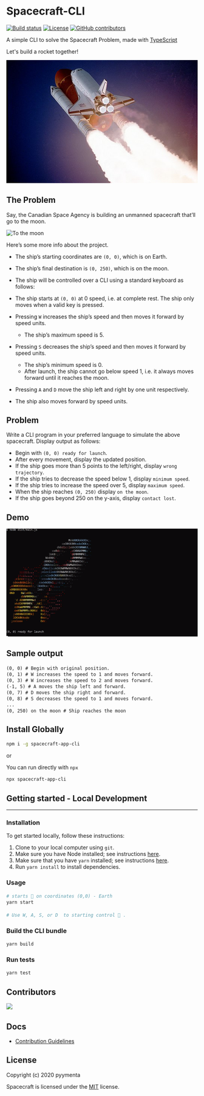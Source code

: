 # Spacecraft-CLI

[![Build status](https://travis-ci.org/pyymenta/spacecraft-cli.svg?branch=master)](https://travis-ci.org/github/pyymenta/spacecraft-cli)
[![License](https://img.shields.io/github/license/pyymenta/spacecraft-cli)](https://github.com/pyymenta/spacecraft-cli/blob/master/LICENSE)
[![GitHub contributors](https://img.shields.io/github/contributors/pyymenta/spacecraft-cli)](https://github.com/pyymenta/spacecraft-cli/graphs/contributors)

A simple CLI to solve the Spacecraft Problem, made with [TypeScript](https://www.typescriptlang.org/)

Let's build a rocket together!

![Image of a rocket](./images/rocket.jpg)

## The Problem

Say, the Canadian Space Agency is building an unmanned spacecraft that’ll go to the moon.

![To the moon](https://i.imgur.com/15vvnfN.png)

Here’s some more info about the project.

* The ship’s starting coordinates are `(0, 0)`, which is on Earth.
* The ship’s final destination is `(0, 250)`, which is on the moon.
* The ship will be controlled over a CLI using a standard keyboard as follows:

* The ship starts at `(0, 0)` at 0 speed, i.e. at complete rest.
The ship only moves when a valid key is pressed.
* Pressing `W` increases the ship’s speed and then moves it forward by speed units.
  * The ship’s maximum speed is 5.
* Pressing `S` decreases the ship’s speed and then moves it forward by speed units.
  * The ship’s minimum speed is 0.
  * After launch, the ship cannot go below speed 1, i.e. it always moves forward until it reaches the moon.

* Pressing `A` and `D` move the ship left and right by one unit respectively.
* The ship also moves forward by speed units.

## Problem

Write a CLI program in your preferred language to simulate the above spacecraft. Display output as follows:

* Begin with `(0, 0) ready for launch`.
* After every movement, display the updated position.
* If the ship goes more than 5 points to the left/right, display `wrong trajectory`.
* If the ship tries to decrease the speed below 1, display `minimum speed`.
* If the ship tries to increase the speed over 5, display `maximum speed`.
* When the ship reaches `(0, 250)` display `on the moon`.
* If the ship goes beyond 250 on the y-axis, display `contact lost`.

## Demo

![Demo Example](./images/demo.gif)

## Sample output

```none
(0, 0) # Begin with original position.
(0, 1) # W increases the speed to 1 and moves forward.
(0, 3) # W increases the speed to 2 and moves forward.
(-1, 5) # A moves the ship left and forward.
(0, 7) # D moves the ship right and forward.
(0, 8) # S decreases the speed to 1 and moves forward.
...
(0, 250) on the moon # Ship reaches the moon
```

## Install Globally


```sh
npm i -g spacecraft-app-cli
```

or

You can run directly with `npx`

```sh
npx spacecraft-app-cli
```

## Getting started - Local Development

---

### Installation

To get started locally, follow these instructions:

1. Clone to your local computer using `git`.
2. Make sure you have Node installed; see instructions [here](https://nodejs.org/en/download/).
3. Make sure that you have `yarn` installed; see instructions [here](https://yarnpkg.com/lang/en/docs/install/).
4. Run `yarn install` to install dependencies.

### Usage

```sh
# starts 🚀 on coordinates (0,0) - Earth
yarn start

# Use W, A, S, or D  to starting control 🚀 .
```

### Build the CLI bundle

```sh
yarn build
```

### Run tests

```sh
yarn test
```

## Contributors

<a href="https://github.com/pyymenta/spacecraft-cli/graphs/contributors">
  <img src="https://contributors-img.web.app/image?repo=pyymenta/spacecraft-cli" />
</a>

## Docs

- [Contribution Guidelines](./docs/contributor-guidelines.md)

## License

Copyright (c) 2020 pyymenta

Spacecraft is licensed under the [MIT](LICENSE) license.
